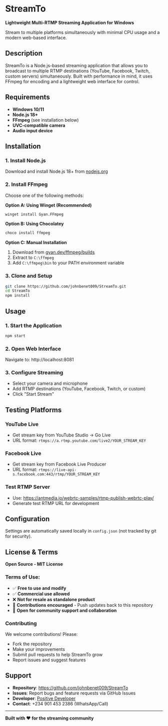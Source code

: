# StreamTo

**Lightweight Multi-RTMP Streaming Application for Windows**

Stream to multiple platforms simultaneously with minimal CPU usage and a modern web-based interface.

## Description

StreamTo is a Node.js-based streaming application that allows you to broadcast to multiple RTMP destinations (YouTube, Facebook, Twitch, custom servers) simultaneously. Built with performance in mind, it uses FFmpeg for encoding and a lightweight web interface for control.

## Requirements

- **Windows 10/11**
- **Node.js 18+**
- **FFmpeg** (see installation below)
- **UVC-compatible camera**
- **Audio input device**

## Installation

### 1. Install Node.js
Download and install Node.js 18+ from [nodejs.org](https://nodejs.org/)

### 2. Install FFmpeg
Choose one of the following methods:

**Option A: Using Winget (Recommended)**
```bash
winget install Gyan.FFmpeg
```

**Option B: Using Chocolatey**
```bash
choco install ffmpeg
```

**Option C: Manual Installation**
1. Download from [gyan.dev/ffmpeg/builds](https://www.gyan.dev/ffmpeg/builds/)
2. Extract to `C:\ffmpeg`
3. Add `C:\ffmpeg\bin` to your PATH environment variable

### 3. Clone and Setup
```bash
git clone https://github.com/johnbenet009/StreamTo.git
cd StreamTo
npm install
```

## Usage

### 1. Start the Application
```bash
npm start
```

### 2. Open Web Interface
Navigate to: http://localhost:8081

### 3. Configure Streaming
- Select your camera and microphone
- Add RTMP destinations (YouTube, Facebook, Twitch, or custom)
- Click "Start Stream"

## Testing Platforms

### YouTube Live
- Get stream key from YouTube Studio → Go Live
- URL format: `rtmps://a.rtmp.youtube.com/live2/YOUR_STREAM_KEY`

### Facebook Live
- Get stream key from Facebook Live Producer
- URL format: `rtmps://live-api-s.facebook.com:443/rtmp/YOUR_STREAM_KEY`

### Test RTMP Server
- Use: https://antmedia.io/webrtc-samples/rtmp-publish-webrtc-play/
- Generate test RTMP URL for development

## Configuration

Settings are automatically saved locally in `config.json` (not tracked by git for security).

## License & Terms

**Open Source - MIT License**

### Terms of Use:
- ✅ **Free to use and modify**
- ✅ **Commercial use allowed**
- ❌ **Not for resale as standalone product**
- 🔄 **Contributions encouraged** - Push updates back to this repository
- 🤝 **Open for community support and collaboration**

### Contributing
We welcome contributions! Please:
- Fork the repository
- Make your improvements
- Submit pull requests to help StreamTo grow
- Report issues and suggest features

## Support

- **Repository**: https://github.com/johnbenet009/StreamTo
- **Issues**: Report bugs and feature requests via GitHub Issues
- **Developer**: [Positive Developer](https://github.com/johnbenet009)
- **Contact**: +234 901 453 2386 (WhatsApp/Call)

---

**Built with ❤️ for the streaming community**